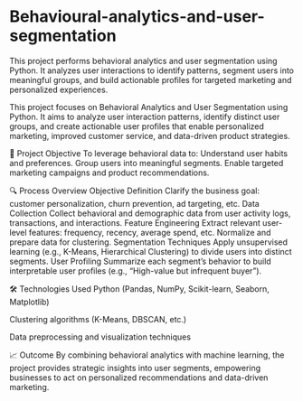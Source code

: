 # Behavioural-analytics-and-user-segmentation
This project performs behavioral analytics and user segmentation using Python. It analyzes user interactions to identify patterns, segment users into meaningful groups, and build actionable profiles for targeted marketing and personalized experiences.

This project focuses on Behavioral Analytics and User Segmentation using Python. It aims to analyze user interaction patterns, identify distinct user groups, and create actionable user profiles that enable personalized marketing, improved customer service, and data-driven product strategies.

🎯 Project Objective
To leverage behavioral data to:
Understand user habits and preferences.
Group users into meaningful segments.
Enable targeted marketing campaigns and product recommendations.

🔍 Process Overview
Objective Definition
Clarify the business goal: customer personalization, churn prevention, ad targeting, etc.
Data Collection
Collect behavioral and demographic data from user activity logs, transactions, and interactions.
Feature Engineering
Extract relevant user-level features: frequency, recency, average spend, etc.
Normalize and prepare data for clustering.
Segmentation Techniques
Apply unsupervised learning (e.g., K-Means, Hierarchical Clustering) to divide users into distinct segments.
User Profiling
Summarize each segment’s behavior to build interpretable user profiles (e.g., “High-value but infrequent buyer”).

🛠️ Technologies Used
Python (Pandas, NumPy, Scikit-learn, Seaborn, Matplotlib)

Clustering algorithms (K-Means, DBSCAN, etc.)

Data preprocessing and visualization techniques

📈 Outcome
By combining behavioral analytics with machine learning, the project provides strategic insights into user segments, empowering businesses to act on personalized recommendations and data-driven marketing.
